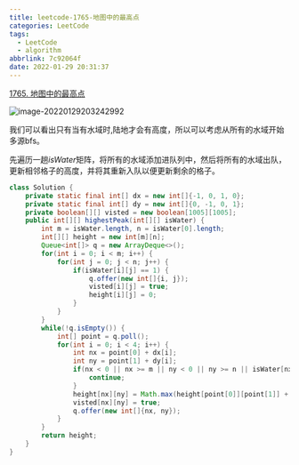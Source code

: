 ```yaml
---
title: leetcode-1765-地图中的最高点
categories: LeetCode
tags:
  - LeetCode
  - algorithm
abbrlink: 7c92064f
date: 2022-01-29 20:31:37
---
```


[1765. 地图中的最高点](https://leetcode-cn.com/problems/map-of-highest-peak/)

![image-20220129203242992](https://gitee.com/cao_ziqiang/img/raw/master/20220129203243.png)

我们可以看出只有当有水域时,陆地才会有高度，所以可以考虑从所有的水域开始多源bfs。

先遍历一趟$isWater$矩阵，将所有的水域添加进队列中，然后将所有的水域出队，更新相邻格子的高度，并将其重新入队以便更新剩余的格子。

```java
class Solution {
    private static final int[] dx = new int[]{-1, 0, 1, 0};
    private static final int[] dy = new int[]{0, -1, 0, 1};
    private boolean[][] visted = new boolean[1005][1005];
    public int[][] highestPeak(int[][] isWater) {
        int m = isWater.length, n = isWater[0].length;
        int[][] height = new int[m][n];
        Queue<int[]> q = new ArrayDeque<>();
        for(int i = 0; i < m; i++) {
            for(int j = 0; j < n; j++) {
                if(isWater[i][j] == 1) {
                    q.offer(new int[]{i, j});
                    visted[i][j] = true;
                    height[i][j] = 0;
                }
            }
        }
        while(!q.isEmpty()) {
            int[] point = q.poll();
            for(int i = 0; i < 4; i++) {
                int nx = point[0] + dx[i];
                int ny = point[1] + dy[i];
                if(nx < 0 || nx >= m || ny < 0 || ny >= n || isWater[nx][ny] == 1 || visted[nx][ny]) {
                    continue;
                }
                height[nx][ny] = Math.max(height[point[0]][point[1]] + 1, height[nx][ny]);
                visted[nx][ny] = true;
                q.offer(new int[]{nx, ny});
            }
        }
        return height;
    }
}
```

